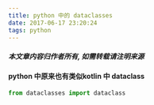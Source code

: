 ```yaml
---
title: python 中的 dataclasses
date: 2017-06-17 23:20:24
tags: python
---
```

#### ***本文章内容归作者所有, 如需转载请注明来源***
#### python 中原来也有类似kotlin 中 dataclass

```python
from dataclasses import dataclass

```